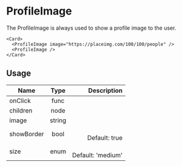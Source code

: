 <!-- 
This is an auto-generated markdown. 
You can change it in "src/molecules/ProfileImage.jsx" and run build:docs to update this file.
-->
# ProfileImage
The ProfileImage is always used to show a profile image to the user.
```example
<Card>
  <ProfileImage image="https://placeimg.com/100/100/people" />
  <ProfileImage />
</Card>
```
## Usage
| Name        | Type           | Description  |
| ----------- |:--------------:| ------------:|
|onClick|func|
|children|node|
|image|string|
|showBorder|bool|<br>Default: true
|size|enum|<br>Default: 'medium'
